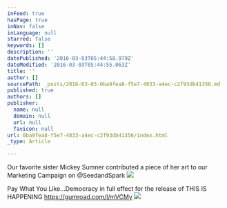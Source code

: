 ```yaml
---
inFeed: true
hasPage: true
inNav: false
inLanguage: null
starred: false
keywords: []
description: ''
datePublished: '2016-03-03T05:44:58.979Z'
dateModified: '2016-03-03T05:44:55.063Z'
title: ''
author: []
sourcePath: _posts/2016-03-03-0ba9fea8-f5e7-4033-a4ec-c2f93db41356.md
published: true
authors: []
publisher:
  name: null
  domain: null
  url: null
  favicon: null
url: 0ba9fea8-f5e7-4033-a4ec-c2f93db41356/index.html
_type: Article

---
```

Our favorite sister Mickey Sumner contributed a piece of her art to our  Marketing Campaign on @SeedandSpark  ![](https://the-grid-user-content.s3-us-west-2.amazonaws.com/81bf05e2-0e39-4c2f-80df-c02911bfa529.JPG)

Pay What You Like...Democracy in full effect for the release of THIS IS HAPPENING https://gumroad.com/l/mVCMy
![](https://the-grid-user-content.s3-us-west-2.amazonaws.com/7955d5c5-50f4-493c-8e3b-f34fae7f930a.png)